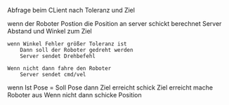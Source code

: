 Abfrage beim CLient nach Toleranz und Ziel


wenn der Roboter Postion die Position an server schickt berechnet Server Abstand und Winkel zum Ziel

    wenn Winkel Fehler größer Toleranz ist 
        Dann soll der Roboter gedreht werden
        Server sendet Drehbefehl 

    Wenn nicht dann fahre den Roboter 
        Server sendet cmd/vel


wenn Ist Pose = Soll Pose 
dann Ziel erreicht 
schick Ziel erreicht 
mache Roboter aus 
Wenn nicht dann schicke Position 